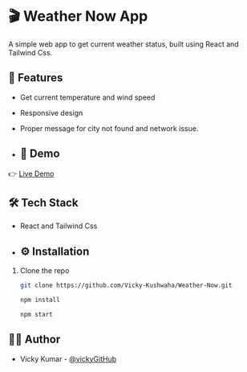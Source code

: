 # 🎬 Weather Now App  
A simple web app to get current weather status, built using React and Tailwind Css.

## 🚀 Features
- Get current temperature and wind speed
- Responsive design
- Proper message for city not found and network issue.

- ## 🎥 Demo
👉 [Live Demo](https://vicky-react-weather-now.netlify.app/)

## 🛠 Tech Stack
- React and Tailwind Css

- ## ⚙️ Installation
1. Clone the repo  
   ```bash
   git clone https://github.com/Vicky-Kushwaha/Weather-Now.git

   npm install

   npm start

 ## 👨‍💻 Author
- Vicky Kumar - [@vickyGitHub](https://github.com/Vicky-Kushwaha)

